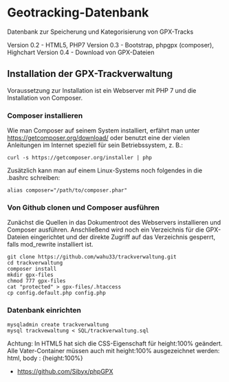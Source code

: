 Geotracking-Datenbank
==================


Datenbank zur Speicherung und Kategorisierung von GPX-Tracks

Version 0.2 - HTML5, PHP7
Version 0.3 - Bootstrap, phpgpx (composer), Highchart
Version 0.4 - Download von GPX-Dateien

Installation der GPX-Trackverwaltung
-------


Voraussetzung zur Installation ist ein Webserver mit PHP 7 und die Installation von Composer. 

### Composer installieren

Wie man Composer auf seinem System installiert, erfährt man unter https://getcomposer.org/download/ oder benutzt eine der vielen Anleitungen im Internet speziell für sein Betriebssystem, z. B.:

`````
curl -s https://getcomposer.org/installer | php
`````
Zusätzlich kann man auf einem Linux-Systems noch folgendes in die .bashrc schreiben:
`````
alias composer="/path/to/composer.phar"
`````

### Von Github clonen und Composer ausführen

Zunächst die Quellen in das Dokumentroot des Webservers installieren und Composer ausführen. Anschließend wird noch ein Verzeichnis für die GPX-Dateien eingerichtet und der direkte Zugriff auf das Verzeichnis gesperrt, falls mod_rewrite installiert ist.

````
git clone https://github.com/wahu33/trackverwaltung.git
cd trackverwaltung
composer install
mkdir gpx-files
chmod 777 gpx-files
cat "protected" > gpx-files/.htaccess
cp config.default.php config.php
````

### Datenbank einrichten

````
mysqladmin create trackverwaltung
mysql trackvewaltung < SQL/trackverwaltung.sql

````










Achtung: In HTML5 hat sich die CSS-Eigenschaft für height:100% geändert.
Alle Vater-Container müssen auch mit height:100% ausgezeichnet werden:
html, body : {height:100%}



* https://github.com/Sibyx/phpGPX

